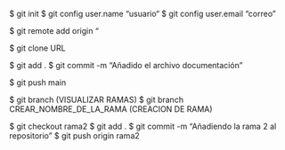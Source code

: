 $ git init
$ git config user.name “usuario“
$ git config user.email “correo”


$ git remote add origin “

$ git clone URL

$ git add .
$ git commit -m “Añadido el archivo documentación”


$ git push main

$ git branch (VISUALIZAR RAMAS)
$ git branch CREAR_NOMBRE_DE_LA_RAMA (CREACION DE RAMA)

$ git checkout rama2 
$ git add .
$ git commit -m “Añadiendo la rama 2 al repositorio”
$ git push origin rama2
